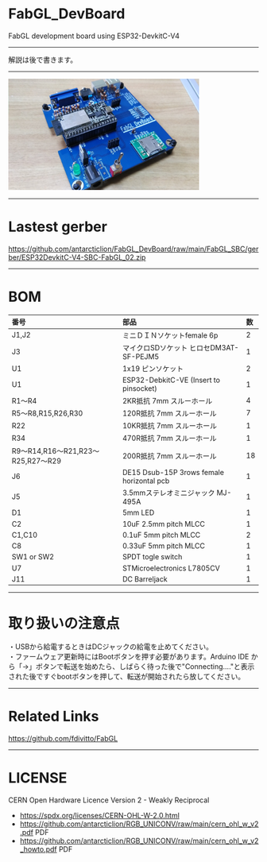 # FabGL_DevBoard
 FabGL development board using ESP32-DevkitC-V4

---

解説は後で書きます。

---

<img src="https://github.com/antarcticlion/FabGL_DevBoard/raw/main/Images/FabGL_SBC.jpg" alt="FabGL DevBoard photo" width="384" height="224"/>

---
# Lastest gerber

https://github.com/antarcticlion/FabGL_DevBoard/raw/main/FabGL_SBC/gerber/ESP32DevkitC-V4-SBC-FabGL_02.zip

---
# BOM

|番号|部品|数|
|:---|:---|:---|
| J1,J2 | ミニＤＩＮソケットfemale 6p | 2|
| J3 | マイクロSDソケット ヒロセDM3AT-SF-PEJM5 | 1|
| U1 | 1x19 ピンソケット | 2|
| U1 | ESP32-DebkitC-VE (Insert to pinsocket) | 1|
| R1～R4 | 2KR抵抗 7mm スルーホール | 4|
| R5～R8,R15,R26,R30 | 120R抵抗 7mm スルーホール | 7|
| R22 | 10KR抵抗 7mm スルーホール | 1|
| R34 | 470R抵抗 7mm スルーホール | 1|
| R9～R14,R16～R21,R23～R25,R27～R29 | 200R抵抗 7mm スルーホール | 18|
| J6 | DE15 Dsub-15P 3rows female horizontal pcb | 1|
| J5 | 3.5mmステレオミニジャック MJ-495A | 1|
| D1 | 5mm LED | 1|
| C2 | 10uF 2.5mm pitch MLCC | 1|
| C1,C10 | 0.1uF 5mm pitch MLCC | 2|
| C8 | 0.33uF 5mm pitch MLCC | 1|
| SW1 or SW2 | SPDT togle switch | 1|
| U7 | STMicroelectronics L7805CV | 1|
| J11 | DC Barreljack | 1|

---
# 取り扱いの注意点
・USBから給電するときはDCジャックの給電を止めてください。  
・ファームウェア更新時にはBootボタンを押す必要があります。Arduino IDE から「→」ボタンで転送を始めたら、しばらく待った後で"Connecting...."と表示された後ですぐbootボタンを押して、転送が開始されたら放してください。  

---

# Related Links

https://github.com/fdivitto/FabGL

---

# LICENSE

 CERN Open Hardware Licence Version 2 - Weakly Reciprocal
- https://spdx.org/licenses/CERN-OHL-W-2.0.html  
- https://github.com/antarcticlion/RGB_UNICONV/raw/main/cern_ohl_w_v2.pdf PDF  
- https://github.com/antarcticlion/RGB_UNICONV/raw/main/cern_ohl_w_v2_howto.pdf PDF  
